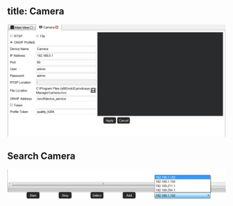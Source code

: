 title: Camera
---
![](https://github.com/xsmart/ve-img/raw/master/document/devicemgr/camera.png)
## Search Camera ##

![](https://github.com/xsmart/ve-img/raw/master/document/devicemgr/search.png)